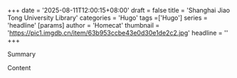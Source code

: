 +++
date = '2025-08-11T12:00:15+08:00'
draft = false
title = 'Shanghai Jiao Tong University Library'
categories = 'Hugo'
tags =['Hugo']
series = 'headline'
[params]
    author = 'Homecat'
    thumbnail = 'https://pic1.imgdb.cn/item/63b953ccbe43e0d30e1de2c2.jpg'
    headline = ''
+++

Summary

<!--more-->

Content
